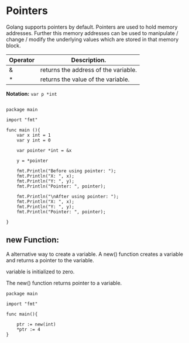 # Pointers

Golang supports pointers by default. Pointers are used to hold memory
addresses. Further this memory addresses can be used to manipulate /
change / modify the underlying values which are stored in that memory
block.

| Operator | Description.                         |
|----------|--------------------------------------|
| &        | returns the address of the variable. |
| *        | returns the value of the variable.   |

**Notation:** `var p *int`

``` golang

package main

import "fmt"

func main (){
    var x int = 1
    var y int = 0

    var pointer *int = &x

    y = *pointer

    fmt.Println("Before using pointer: ");
    fmt.Println("X: ", x);
    fmt.Println("Y: ", y);
    fmt.Println("Pointer: ", pointer);

    fmt.Println("\nAfter using pointer: ");
    fmt.Println("X: ", x);
    fmt.Println("Y: ", y);
    fmt.Println("Pointer: ", pointer);

}
```

## new Function:

A alternative way to create a variable.
A new() function creates a variable and returns a pointer to the
variable.

variable is initialized to zero.

The new() function returns pointer to a variable.

``` golang
package main

import "fmt"

func main(){

    ptr := new(int)
    *ptr := 4
}

```


